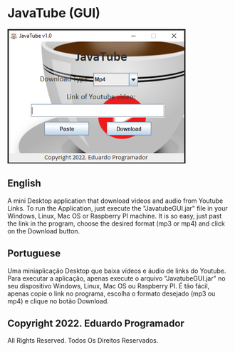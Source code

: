 # JavaTube (GUI)

<img src="javatube_screenshot.png">

## English

A mini Desktop application that download videos and audio from 
Youtube Links. To run the Application, just execute the 
"JavatubeGUI.jar" file in your Windows, Linux, Mac OS or 
Raspberry PI machine. It is so easy, just past the link 
in the program, choose the desired format (mp3 or mp4) and 
click on the Download button.

## Portuguese

Uma miniaplicação Desktop que baixa vídeos e áudio de links do 
Youtube. Para executar a aplicação, apenas execute o arquivo 
"JavatubeGUI.jar" no seu dispositivo Windows, Linux, Mac OS ou 
Raspberry PI. É tão fácil, apenas copie o link no programa, 
escolha o formato desejado (mp3 ou mp4) e clique no botão 
Download.

## Copyright 2022. Eduardo Programador

All Rights Reserved.
Todos Os Direitos Reservados.